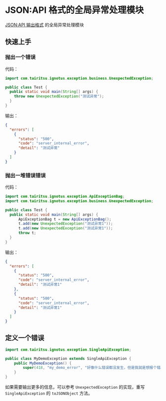# JSON:API 格式的全局异常处理模块
[JSON:API 输出格式](https://jsonapi.org/format/#errors) 的全局异常处理模块

## 快速上手

### 抛出一个错误

代码：
```java
import com.tairitsu.ignotus.exception.business.UnexpectedException;

public class Test {
  public static void main(String[] args) {
    throw new UnexpectedException("测试异常");
  }
}
```

输出：
```json
{
  "errors": [
    {
      "status": "500",
      "code": "server_internal_error",
      "detail": "测试异常"
    }
  ]
}
```

### 抛出一堆错误错误

代码：
```java
import com.tairitsu.ignotus.exception.ApiExceptionBag;
import com.tairitsu.ignotus.exception.business.UnexpectedException;

public class Test {
  public static void main(String[] args) {
      ApiExceptionBag t = new ApiExceptionBag();
      t.add(new UnexpectedException("测试异常1"));
      t.add(new UnexpectedException("测试异常1"));
      throw t;
  }
}
```

输出：
```json
{
  "errors": [
    {
      "status": "500",
      "code": "server_internal_error",
      "detail": "测试异常1"
    },
    {
      "status": "500",
      "code": "server_internal_error",
      "detail": "测试异常1"
    }
  ]
}
```

## 定义一个错误

```java
import com.tairitsu.ignotus.exception.SingleApiException;

public class MyDemoException extends SingleApiException {
    public MyDemoException() {
        super(418, "my_demo_error", "好像什么错误都没发生，但是我就是想报个错。");
    }
}
```

如果需要输出更多的信息，可以参考 `UnexpectedException` 的实现，重写 `SingleApiException` 的 `toJSONObject` 方法。
